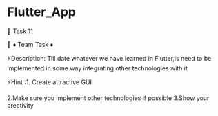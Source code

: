 # Flutter_App
🎯 Task 11 


🎯 ♦️ Team Task ♦️

 ⚡Description: Till date whatever we have learned in Flutter,is need to be implemented in some way integrating other technologies with it 

⚡Hint :1. Create attractive GUI

2.Make sure you implement other technologies if possible 3.Show your creativity 
